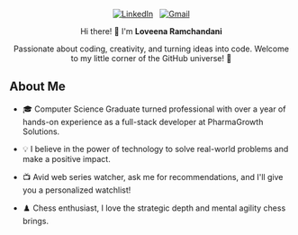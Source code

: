 <div align="center">

  [![LinkedIn](https://skillicons.dev/icons?i=linkedin)](https://www.linkedin.com/in/loveenaramchandani/) &nbsp; [![Gmail](https://skillicons.dev/icons?i=gmail)](mailto:loveenaramchandani53@gmail.com?subject=Hello%20Loveena,%20From%20Github)
  
  Hi there! 👋 I'm <b>Loveena Ramchandani </b>
  
  Passionate about coding, creativity, and turning ideas into code. Welcome to my little corner of the GitHub universe! 🚀
</div>

## About Me

- 🎓 Computer Science Graduate turned professional with over a year of hands-on experience as a full-stack developer at PharmaGrowth Solutions.

- 💡 I believe in the power of technology to solve real-world problems and make a positive impact.

- 📺 Avid web series watcher, ask me for recommendations, and I'll give you a personalized watchlist!

- ♟️ Chess enthusiast, I love the strategic depth and mental agility chess brings.
